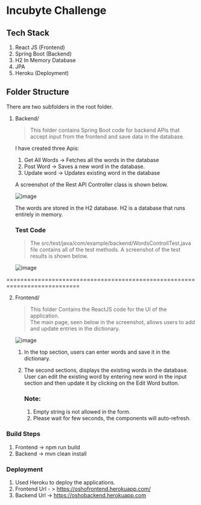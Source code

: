 
  

# Incubyte Challenge
  
  ## Tech Stack
  1. React JS (Frontend)
  2. Spring Boot (Backend)
  3. H2 In Memory Database
  4. JPA 
  5. Heroku (Deployment)
  
  ## Folder Structure
  There are two subfolders in the root folder.
  
  1. Backend/
  
      
     > This folder contains Spring Boot code for backend APIs that accept input from the frontend and save data in the   database.
     
     I have created three Apis:
     1. Get All Words -> Fetches all the words in the database
     2. Post Word -> Saves a new word in the database.
     3. Update word -> Updates existing word in the database

     A screenshot of the Rest API Controller class is shown below.
     
     ![image](https://user-images.githubusercontent.com/35776307/160276927-79d90229-9922-4122-bdc5-bee759dc415f.png)
     
     The words are stored in the H2 database. H2 is a database that runs entirely in memory.
  
     ### Test Code
     > The src/test/java/com/example/backend/WordsControllTest.java file contains all of the test methods. A screenshot of the test results is shown below.
     
     ![image](https://user-images.githubusercontent.com/35776307/160271695-9720f5df-98a5-41fd-b421-f40b81456c9d.png)

  ===========================================================================
  
  2. Frontend/
  
     > This folder Contains the ReactJS code for the UI of the application.  
     The main page, seen below in the screenshot, allows users to add and update entries in the dictionary.
     
     ![image](https://user-images.githubusercontent.com/35776307/160276946-93f65814-9be7-421c-91c8-908e86624862.png)
     
     1. In the top section, users can enter words and save it in the dictionary.
     2. The second sections, displays the existing words in the database. User can edit the existing word by entering new word
        in the input section and then update it by clicking on the Edit Word button.

        ### Note: 
        1. Empty string is not allowed in the form.
        2. Please wait for few seconds, the components will auto-refresh.

  ### Build Steps
  1. Frontend -> npm run build
  2. Backend -> mvn clean install


  ### Deployment
  1. Used Heroku to deploy the applications.
  2. Frontend Url - > https://oshofrontend.herokuapp.com/
  3. Backend Url -> https://oshobackend.herokuapp.com
    
